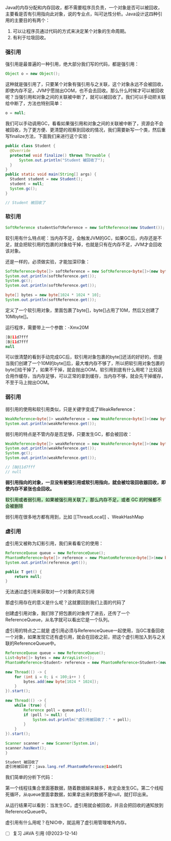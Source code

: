 
Java的内存分配和内存回收，都不需要程序员负责，一个对象是否可以被回收，主要看是否有引用指向此对象，说的专业点，叫可达性分析。Java设计这四种引用的主要目的有两个：

1. 可以让程序员通过代码的方式来决定某个对象的生命周期。
2. 有利于垃圾回收。

### 强引用

强引用是最普遍的一种引用，绝大部分我们写的代码，都是强引用：

```java
Object o = new Object();
```

这种就是强引用了，只要某个对象有强引用与之关联，这个对象永远不会被回收，即使内存不足，JVM宁愿抛出OOM，也不会去回收。那么什么时候才可以被回收呢？当强引用和对象之间的关联被中断了，就可以被回收了。我们可以手动把关联给中断了，方法也特别简单：

```java
o = null;
```

我们可以手动调用GC，看看如果强引用和对象之间的关联被中断了，资源会不会被回收，为了更方便、更清楚的观察到回收的情况，我们需要新写一个类，然后重写finalize方法，下面我们来进行这个实验：

```java
public class Student {
  @Override
  protected void finalize() throws Throwable {
      System.out.println("Student 被回收了");
  }
}
public static void main(String[] args) {
  Student student = new Student();
  student = null;
  System.gc();
}

// Student 被回收了
```

### 软引用

```java
SoftReference studentSoftReference = new SoftReference(new Student());
```

软引用有什么特点呢：当内存不足，会触发JVM的GC，如果GC后，内存还是不足，就会把软引用的包裹的对象给干掉，也就是只有在内存不足，JVM才会回收该对象。

还是一样的，必须做实验，才能加深印象：

```java
SoftReference<byte[]> softReference = new SoftReference<byte[]>(new byte[1024*1024*10]);
System.out.println(softReference.get());
System.gc();
System.out.println(softReference.get());
 
byte[] bytes = new byte[1024 * 1024 * 10];
System.out.println(softReference.get());
```

定义了一个软引用对象，里面包裹了byte[]，byte[]占用了10M，然后又创建了10Mbyte[]。

运行程序，需要带上一个参数：-Xmx20M

```java
[B@11d7fff
[B@11d7fff
null
```

可以很清楚的看到手动完成GC后，软引用对象包裹的byte[]还活的好好的，但是当我们创建了一个10M的byte[]后，最大堆内存不够了，所以把软引用对象包裹的byte[]给干掉了，如果不干掉，就会抛出OOM。软引用到底有什么用呢？比较适合用作缓存，当内存足够，可以正常的拿到缓存，当内存不够，就会先干掉缓存，不至于马上抛出OOM。

### 弱引用

弱引用的使用和软引用类似，只是关键字变成了WeakReference：

```java
WeakReference<byte[]> weakReference = new WeakReference<byte[]>(new byte[1024*1024*10]);
System.out.println(weakReference.get());
```

弱引用的特点是不管内存是否足够，只要发生GC，都会被回收：

```java
WeakReference<byte[]> weakReference = new WeakReference<byte[]>(new byte[1]);
System.out.println(weakReference.get());
System.gc();
System.out.println(weakReference.get());

// [B@11d7fff
// null
```

**弱引用指向的对象，一旦没有被强引用或软引用指向，就会被垃圾回收器回收，即使内存不紧张也会回收。**

<mark style="background: #BBFABBA6;">软引用或者弱引用，如果被强引用关联了，那么内存不足，或者 GC 的时候都不会被删除</mark>

弱引用在很多地方都有用到，比如 [[ThreadLocal]] 、WeakHashMap

### 虚引用

虚引用又被称为幻影引用，我们来看看它的使用：

```java
ReferenceQueue queue = new ReferenceQueue();
PhantomReference<byte[]> reference = new PhantomReference<byte[]>(new byte[1], queue);
System.out.println(reference.get());

public T get() {
    return null;
}
```

无法通过虚引用来获取对一个对象的真实引用

那虚引用存在的意义是什么呢？这就要回到我们上面的代码了

创建虚引用对象，我们除了把包裹的对象传了进去，还传了一个ReferenceQueue，从名字就可以看出它是一个队列。

虚引用的特点之二就是 虚引用必须与ReferenceQueue一起使用，当GC准备回收一个对象，如果发现它还有虚引用，就会在回收之前，把这个虚引用加入到与之关联的ReferenceQueue中。

```java
ReferenceQueue queue = new ReferenceQueue();
List<byte[]> bytes = new ArrayList<>();
PhantomReference<Student> reference = new PhantomReference<Student>(new Student(),queue);
 
new Thread(() -> {
    for (int i = 0; i < 100;i++ ) {
        bytes.add(new byte[1024 * 1024]);
    }
}).start();
 
new Thread(() -> {
    while (true) {
        Reference poll = queue.poll();
        if (poll != null) {
            System.out.println("虚引用被回收了：" + poll);
        }
    }
}).start();
 
Scanner scanner = new Scanner(System.in);
scanner.hasNext();
}
```

```java
Student 被回收了
虚引用被回收了：java.lang.ref.PhantomReference@1ade6f1
```

我们简单的分析下代码：

第一个线程往集合里面塞数据，随着数据越来越多，肯定会发生GC。第二个线程死循环，从queue里面拿数据，如果拿出来的数据不是null，就打印出来。

从运行结果可以看到：当发生GC，虚引用就会被回收，并且会把回收的通知放到ReferenceQueue中。

虚引用有什么用呢？在NIO中，就运用了虚引用管理堆外内存。


- [ ] 复习 JAVA 引用 (@2023-12-14)